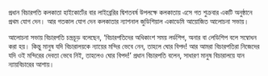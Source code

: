 প্রধান বিচারপতি কলকাতা হাইকোর্টের বার লাইব্রেরির দ্বিশতবর্ষ উপলক্ষে কলকাতায় এসে গত শুক্রবার একটি অনুষ্ঠানে প্রথম যোগ দেন। আর গতকাল যোগ দেন কলকাতার ন্যাশনাল জুডিশিয়াল একাডেমি আয়োজিত আলোচনা সভায়।

আলোচনা সভায় বিচারপতি চন্দ্রচূড় বলেছেন, ‘বিচারপতিদের অধিকাংশ সময় লর্ডশিপ, অনার বা লেডিশিপ বলে সম্বোধন করা হয়। কিন্তু মানুষ যদি বিচারালয়কে ন্যায়ের মন্দির ভেবে নেন, তাহলে ঘোর বিপদ! আর আমরা বিচারপতিরা নিজেদের যদি ওই মন্দিরের দেবতা ভেবে নিই, তাহলেও ঘোর বিপদ!’ প্রধান বিচারপতি বলেন, সাধারণ মানুষ বিচারালয়ে যান ন্যায়বিচারের আশায়।
